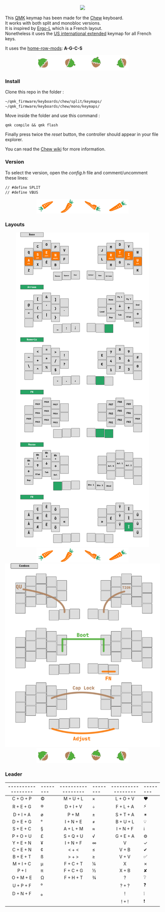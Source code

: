 <div align="center">
    <img src="./images/squirrel.png">
</div>

This [QMK](https://docs.qmk.fm/#/) keymap has been made for the [Chew](https://github.com/flinguenheld/chew) keyboard.  
It works with both split and monobloc versions.  
It is inspired by [Ergo-L](https://ergol.org/) which is a French layout.  
Nonetheless it uses the [US international extended](https://github.com/qmk/qmk_firmware/blob/master/quantum/keymap_extras/keymap_us_extended.h) keymap for all French keys.  

It uses the [home-row-mods](https://precondition.github.io/home-row-mods): **A-G-C-S**

<div align="center">
    <img src="https://github.com/flinguenheld/chew/raw/main/images/hazelnuts.png?raw=true">
</div>

### Install

Clone this repo in the folder :

    ~/qmk_firmware/keyboards/chew/split/keymaps/
    ~/qmk_firmware/keyboards/chew/mono/keymaps/

Move inside the folder and use this command :

    qmk compile && qmk flash

Finally press twice the *reset* button, the controller should appear in your file explorer.  

You can read the [Chew wiki](https://github.com/flinguenheld/chew/wiki) for more information.  

### Version

To select the version, open the *config.h* file and comment/uncomment these lines:

```
// #define SPLIT
// #define VBUS
```

<div align="center">
    <img src="https://github.com/flinguenheld/chew/raw/main/images/carrots.png?raw=true">
</div>

### Layouts

<div align="center">
    <img src="./images/layouts.png">
    <img src="https://github.com/flinguenheld/chew/raw/main/images/carrots.png?raw=true">
</div>

<div align="center">
    <img src="./images/combos.png">
    <img src="https://github.com/flinguenheld/chew/raw/main/images/hazelnuts.png?raw=true">
</div>

### Leader

| ------------------ | -------- | ------------------ | -------- | ------------------ | -------- |
| :----------------: | :------- | :----------------: | :------- | :----------------: | :------- |
|     C + O + P      | ©        |     M + U + L      | ×        |     L + O + V      | ♥        |
|     R + E + G      | ®        |     D + I + V      | ÷        |     F + L + A      | ⚡       |
|     D + I + A      | ø        |       P + M        | ±        |     S + T + A      | ✶        |
|     D + E + G      | °        |     I + N + E      | ≠        |     B + U + L      | 💡       |
|     S + E + C      | §        |     A + L + M      | ≈        |     I + N + F      | ℹ️        |
|     P + O + U      | £        |     S + Q + U      | √        |     G + E + A      | ⚙️        |
|     Y + E + N      | ¥        |     I + N + F      | ∞        |         V          | ✓        |
|     C + E + N      | ¢        |       < + <        | ≤        |       V + B        | ✔        |
|     B + E + T      | ß        |       > + >        | ≥        |       V + V        | ✅       |
|     M + I + C      | µ        |     F + C + T      | ¼        |         X          | ✗        |
|       P + I        | π        |     F + C + G      | ½        |       X + B        | ✘        |
|     O + M + E      | Ω        |     F + H + T      | ¾        |         ?          | ❔       |
|     U + P + F      | ⁰        |                    |          |       ? + ?        | ❓       |
|     D + N + F      | ₀        |                    |          |         !          | ❕       |
|                    |          |                    |          |       ! + !        | ❗       |

